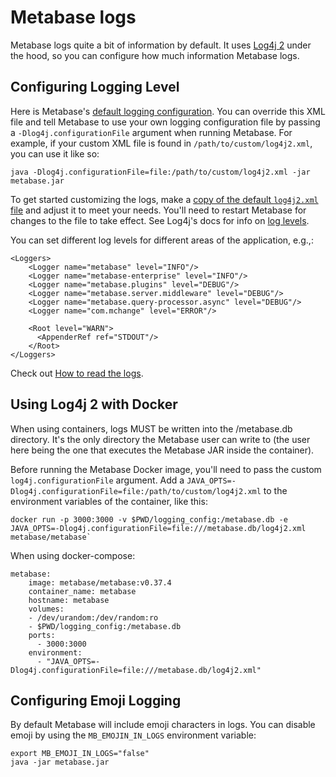# Metabase logs

Metabase logs quite a bit of information by default. It uses [Log4j 2][log4j] under the hood, so you can configure how much information Metabase logs.

## Configuring Logging Level

Here is Metabase's [default logging configuration][default-log-config]. You can override this XML file and tell Metabase to use your own logging configuration file by passing a `-Dlog4j.configurationFile` argument when running Metabase. For example, if your custom XML file is found in `/path/to/custom/log4j2.xml`, you can use it like so:

```
java -Dlog4j.configurationFile=file:/path/to/custom/log4j2.xml -jar metabase.jar
```

To get started customizing the logs, make a [copy of the default `log4j2.xml` file][default-log-config] and adjust it to meet your needs. You'll need to restart Metabase for changes to the file to take effect. See Log4j's docs for info on [log levels][levels].

You can set different log levels for different areas of the application, e.g.,:

```
<Loggers>
    <Logger name="metabase" level="INFO"/>
    <Logger name="metabase-enterprise" level="INFO"/>
    <Logger name="metabase.plugins" level="DEBUG"/>
    <Logger name="metabase.server.middleware" level="DEBUG"/>
    <Logger name="metabase.query-processor.async" level="DEBUG"/>
    <Logger name="com.mchange" level="ERROR"/>

    <Root level="WARN">
      <AppenderRef ref="STDOUT"/>
    </Root>
</Loggers> 
```

Check out [How to read the logs][read-logs].

## Using Log4j 2 with Docker

When using containers, logs MUST be written into the /metabase.db directory. It's the only directory the Metabase user can write to (the user here being the one that executes the Metabase JAR inside the container).

Before running the Metabase Docker image, you'll need to pass the custom `log4j.configurationFile` argument. Add a `JAVA_OPTS=-Dlog4j.configurationFile=file:/path/to/custom/log4j2.xml` to the environment variables of the container, like this:

```
docker run -p 3000:3000 -v $PWD/logging_config:/metabase.db -e JAVA_OPTS=-Dlog4j.configurationFile=file:///metabase.db/log4j2.xml metabase/metabase`
```

When using docker-compose:

```
metabase:
    image: metabase/metabase:v0.37.4
    container_name: metabase
    hostname: metabase
    volumes: 
    - /dev/urandom:/dev/random:ro
    - $PWD/logging_config:/metabase.db
    ports:
      - 3000:3000
    environment: 
      - "JAVA_OPTS=-Dlog4j.configurationFile=file:///metabase.db/log4j2.xml"
```

## Configuring Emoji Logging

By default Metabase will include emoji characters in logs. You can disable emoji by using the `MB_EMOJIN_IN_LOGS` environment variable:

```
export MB_EMOJI_IN_LOGS="false"
java -jar metabase.jar
```

[default-log-config]: https://github.com/metabase/metabase/blob/master/resources/log4j2.xml
[levels]: https://logging.apache.org/log4j/2.x/manual/customloglevels.html
[log4j]: https://logging.apache.org/log4j/2.x/
[read-logs]: ../troubleshooting-guide/server-logs.html 